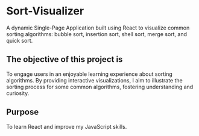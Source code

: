 # Sort-Visualizer
A dynamic Single-Page Application built using React to visualize common sorting algorithms: bubble sort, insertion sort, shell sort, merge sort, and quick sort.

## The objective of this project is
To engage users in an enjoyable learning experience about sorting algorithms. By providing interactive visualizations, I aim to illustrate the sorting process for some common algorithms, fostering understanding and curiosity.

## Purpose
To learn React and improve my JavaScript skills.
